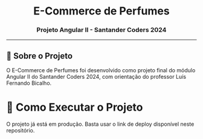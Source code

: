 <h1 align="center">E-Commerce de Perfumes</h1>

<h3 align="center">Projeto Angular II - Santander Coders 2024</h3>

---

## 🚀 Sobre o Projeto <a id="sobre-o-projeto"></a>

O E-Commerce de Perfumes foi desenvolvido como projeto final do módulo Angular II do Santander Coders 2024, com orientação do professor Luís Fernando Bicalho.


# 🚀 Como Executar o Projeto <a id="como-executar-o-projeyo"></a>

O projeto já está em produção. Basta usar o link de deploy disponível neste repositório.